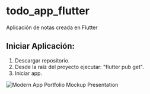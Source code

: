 # todo_app_flutter

Aplicación de notas creada en Flutter

## Iniciar Aplicación:
1. Descargar repositorio.
2. Desde la raíz del proyecto ejecutar: "flutter pub get".
3. Iniciar app.

![Modern App Portfolio Mockup Presentation](https://github.com/isai-arellano/todo_app_flutter/assets/28969725/1c92dd67-0f88-44b9-834c-9e6ac3156c7d)
